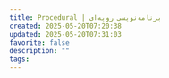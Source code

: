 ```yaml
---
title: Procedural | برنامه‌نویسی رویه‌ای
created: 2025-05-20T07:20:38
updated: 2025-05-20T07:31:03
favorite: false
description: ""
tags:
---
```

